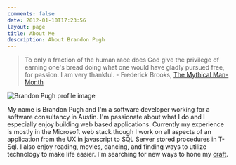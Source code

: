 ```yaml
---
comments: false
date: 2012-01-10T17:23:56
layout: page
title: About Me
description: About Brandon Pugh
---
```


> To only a fraction of the human race does God give the privilege of earning one's bread doing what one would have gladly pursued free, for passion. I am very thankful. - Frederick Brooks, [The Mythical Man-Month](https://smile.amazon.com/Mythical-Man-Month-Software-Engineering-Anniversary/dp/0201835959)


![Brandon Pugh profile image](/images/about_me.jpg)

My name is Brandon Pugh and I'm a software developer working for a software consultancy in Austin. I'm passionate about what I do and I especially enjoy building web based applications. Currently my experience is mostly in the Microsoft web stack though I work on all aspects of an application from the UX in javascript to SQL Server stored procedures in T-Sql. I also enjoy reading, movies, dancing, and finding ways to utilize technology to make life easier. I'm searching for new ways to hone my [craft](http://manifesto.softwarecraftsmanship.org/).
